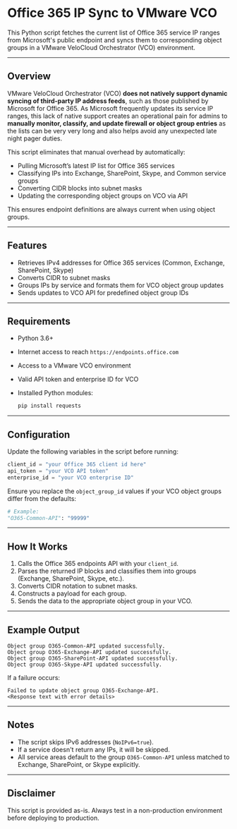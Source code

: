 # Office 365 IP Sync to VMware VCO

This Python script fetches the current list of Office 365 service IP ranges from Microsoft's public endpoint and syncs them to corresponding object groups in a VMware VeloCloud Orchestrator (VCO) environment.

---

## Overview

VMware VeloCloud Orchestrator (VCO) **does not natively support dynamic syncing of third-party IP address feeds**, such as those published by Microsoft for Office 365. As Microsoft frequently updates its service IP ranges, this lack of native support creates an operational pain for admins to **manually monitor, classify, and update firewall or object group entries** as the lists can be very very long and also helps avoid any unexpected late night pager duties.

This script eliminates that manual overhead by automatically:

* Pulling Microsoft’s latest IP list for Office 365 services
* Classifying IPs into Exchange, SharePoint, Skype, and Common service groups
* Converting CIDR blocks into subnet masks
* Updating the corresponding object groups on VCO via API

This ensures endpoint definitions are always current when using object groups.

---

## Features

* Retrieves IPv4 addresses for Office 365 services (Common, Exchange, SharePoint, Skype)
* Converts CIDR to subnet masks
* Groups IPs by service and formats them for VCO object group updates
* Sends updates to VCO API for predefined object group IDs

---

## Requirements

* Python 3.6+
* Internet access to reach `https://endpoints.office.com`
* Access to a VMware VCO environment
* Valid API token and enterprise ID for VCO
* Installed Python modules:

  ```bash
  pip install requests
  ```

---

## Configuration

Update the following variables in the script before running:

```python
client_id = "your Office 365 client id here"
api_token = "your VCO API token"
enterprise_id = "your VCO enterprise ID"
```

Ensure you replace the `object_group_id` values if your VCO object groups differ from the defaults:

```python
# Example:
"O365-Common-API": "99999"
```

---

## How It Works

1. Calls the Office 365 endpoints API with your `client_id`.
2. Parses the returned IP blocks and classifies them into groups (Exchange, SharePoint, Skype, etc.).
3. Converts CIDR notation to subnet masks.
4. Constructs a payload for each group.
5. Sends the data to the appropriate object group in your VCO.

---

## Example Output

```
Object group O365-Common-API updated successfully.
Object group O365-Exchange-API updated successfully.
Object group O365-SharePoint-API updated successfully.
Object group O365-Skype-API updated successfully.
```

If a failure occurs:

```
Failed to update object group O365-Exchange-API.
<Response text with error details>
```

---

## Notes

* The script skips IPv6 addresses (`NoIPv6=true`).
* If a service doesn't return any IPs, it will be skipped.
* All service areas default to the group `O365-Common-API` unless matched to Exchange, SharePoint, or Skype explicitly.

---

## Disclaimer

This script is provided as-is. Always test in a non-production environment before deploying to production.
